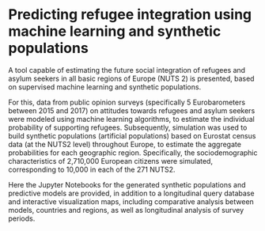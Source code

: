 # Predicting refugee integration using machine learning and synthetic populations
A tool capable of estimating the future social integration of refugees and asylum seekers in all basic regions of Europe (NUTS 2) is presented, based on supervised machine learning and synthetic populations.

For this, data from public opinion surveys (specifically 5 Eurobarometers between 2015 and 2017) on attitudes towards refugees and asylum seekers were modeled using machine learning algorithms, to estimate the individual probability of supporting refugees. 
Subsequently, simulation was used to build synthetic populations (artificial populations) based on Eurostat census data (at the NUTS2 level) throughout Europe, to estimate the aggregate probabilities for each geographic region. 
Specifically, the sociodemographic characteristics of 2,710,000 European citizens were simulated, corresponding to 10,000 in each of the 271 NUTS2.

Here the Jupyter Notebooks for the generated synthetic populations and predictive models are provided, in addition to a longitudinal query database and interactive visualization maps, including comparative analysis between models, countries and regions, as well as longitudinal analysis of survey periods. 


